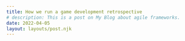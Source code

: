 ```yaml
---
title: How we run a game development retrospective
# description: This is a post on My Blog about agile frameworks.
date: 2022-04-05
layout: layouts/post.njk
---
```


